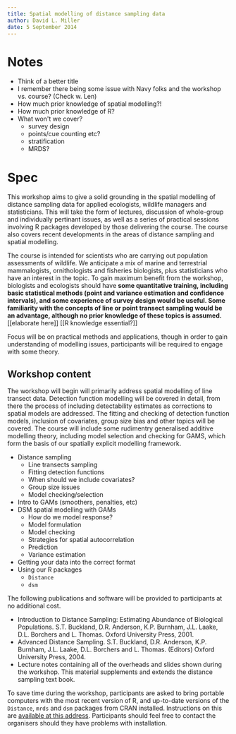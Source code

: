 ```yaml
---
title: Spatial modelling of distance sampling data
author: David L. Miller
date: 5 September 2014
---
```


# Notes

  * Think of a better title
  * I remember there being some issue with Navy folks and the workshop vs. course? (Check w. Len)
  * How much prior knowledge of spatial modelling?!
  * How much prior knowledge of R?
  * What won't we cover?
     * survey design
     * points/cue counting etc?
     * stratification
     * MRDS?

# Spec


This workshop aims to give a solid grounding in the spatial modelling of distance sampling data for applied ecologists, wildlife managers and statisticians. This will take the form of lectures, discussion of whole-group and individually pertinant issues, as well as a series of practical sessions involving R packages developed by those delivering the course. The course also covers recent developments in the areas of distance sampling and spatial modelling.

The course is intended for scientists who are carrying out population  assessments of wildlife. We anticipate a mix of marine and terrestrial mammalogists,  ornithologists and fisheries biologists, plus statisticians who have an interest in the topic. To gain maximum benefit from the workshop, biologists  and ecologists should have **some quantitative training, including basic  statistical methods (point and variance estimation and confidence intervals),  and some experience of survey design would be useful. Some familiarity with the  concepts of line or point transect sampling would be an advantage, although no  prior knowledge of these topics is assumed.** [[elaborate here]] [[R knowledge essential?]]

Focus will be on practical methods and applications, though in order to gain understanding of modelling issues, participants will be required to engage with some theory.

## Workshop content

The workshop will begin will primarily address spatial modelling of line transect data. Detection function modelling will be covered in detail, from there the process of including detectability estimates as corrections to spatial models are addressed. The fitting and checking of detection function models, inclusion of covariates, group size bias and other topics will be covered. The course will include some rudimentry generalised additive modelling theory, including model selection and checking for GAMS, which form the basis of our spatially explicit modelling framework.

  * Distance sampling
     * Line transects sampling
     * Fitting detection functions
     * When should we include covariates?
     * Group size issues
     * Model checking/selection
  * Intro to GAMs (smoothers, penalties, etc)
  * DSM spatial modelling with GAMs
     * How do we model response?
     * Model formulation
     * Model checking
     * Strategies for spatial autocorrelation
     * Prediction
     * Variance estimation
  * Getting your data into the correct format
  * Using our R packages
     * `Distance`
     * `dsm`



The following publications and software will be provided to  participants at no additional cost.

  * Introduction to Distance Sampling: Estimating Abundance of Biological Populations. S.T. Buckland, D.R. Anderson, K.P. Burnham, J.L. Laake, D.L. Borchers and L. Thomas. Oxford University Press, 2001.
  * Advanced Distance Sampling. S.T. Buckland, D.R. Anderson, K.P. Burnham, J.L. Laake, D.L. Borchers and L. Thomas. (Editors) Oxford University Press, 2004.
  * Lecture notes containing all of the overheads and slides shown during the workshop. This material supplements and extends the distance sampling text book.

To save time during the workshop, participants are asked to bring portable computers with the most recent version of R, and up-to-date versions of the `Distance`, `mrds` and `dsm` packages from CRAN installed. Instructions on this are [available at this address](http://distancesampling.org/R/workshop-instsall.html). Participants should feel free to contact the organisers should they have problems with installation.



